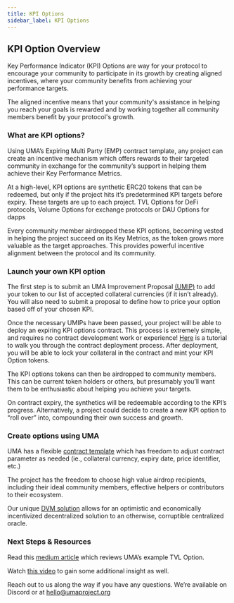 ```yaml
---
title: KPI Options
sidebar_label: KPI Options
---
```

## KPI Option Overview

Key Performance Indicator (KPI) Options are way for your protocol to encourage your community to participate in its growth by creating aligned incentives, where your community benefits from achieving your performance targets.

The aligned incentive means that your community's assistance in helping you reach your goals is rewarded and by working together all community members benefit by your protocol's growth.

### What are KPI options? 

Using UMA’s Expiring Multi Party (EMP) contract template, any project can create an incentive mechanism which offers rewards to their targeted community in exchange for the community’s support in helping them achieve their Key Performance Metrics. 

At a high-level, KPI options are synthetic ERC20 tokens that can be redeemed, but only if the project hits it’s predetermined KPI targets before expiry. These targets are up to each project. TVL Options for DeFi protocols, Volume Options for exchange protocols or DAU Options for dapps

Every community member airdropped these KPI options, becoming vested in helping the project succeed on its Key Metrics, as the token grows more valuable as the target approaches.  This provides powerful incentive alignment between the protocol and its community. 

### Launch your own KPI option

The first step is to submit an UMA Improvement Proposal [(UMIP)](https://docs.umaproject.org/uma-tokenholders/umips) to add your token to our list of accepted collateral currencies (if it isn’t already). You will also need to submit a proposal to define how to price your option based off of your chosen KPI.

Once the necessary UMIPs have been passed, your project will be able to deploy an expiring KPI options contract. This process is extremely simple, and requires no contract development work or experience! [Here](https://docs.umaproject.org/developers/emp-deployment) is a tutorial to walk you through the contract deployment process. After deployment, you will be able to lock your collateral in the contract and mint your KPI Option tokens. 

The KPI options tokens can then be airdropped to community members. This can be current token holders or others, but presumably you’ll want them to be enthusiastic about helping you achieve your targets. 

On contract expiry, the synthetics will be redeemable according to the KPI’s progress. Alternatively, a project could decide to create a new KPI option to “roll over” into, compounding their own success and growth.

### Create options using UMA

UMA has a flexible [contract template](https://docs.umaproject.org/synthetic-tokens/what-are-synthetic-assets#the-expiringmultiparty-emp-contract-template) which has freedom to adjust contract parameter as needed (ie., collateral currency, expiry date, price identifier, etc.)

The project has the freedom to choose high value airdrop recipients, including their ideal community members, effective helpers or contributors to their ecosystem.

Our unique [DVM solution](https://docs.umaproject.org/synthetic-tokens/glossary#dvm) allows for an optimistic and economically incentivized decentralized solution to an otherwise, corruptible centralized oracle. 


### Next Steps & Resources 
Read this [medium article](https://medium.com/uma-project/uma-kpi-options-and-airdrop-bae86be16ce4)  which reviews UMA’s example TVL Option. 

Watch [this video](https://www.youtube.com/watch?v=U1xNkCbuiPA&amp%3Bfeature=youtu.be) to gain some additional insight as well.

Reach out to us along the way if you have any questions. We’re available on Discord or at hello@umaproject.org  
